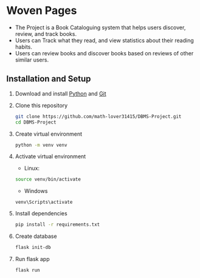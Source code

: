 # Woven Pages
- The Project is a Book Cataloguing system that helps users discover, review, and track books.
- Users can Track what they read, and view statistics about their reading habits.
- Users can review books and discover books based on reviews of other similar users.

## Installation and Setup

1. Download and install [Python](https://docs.python.org/) and [Git](https://git-scm.com/book/en/v2/Getting-Started-Installing-Git)

2. Clone this repository
    ``` bash
    git clone https://github.com/math-lover31415/DBMS-Project.git
    cd DBMS-Project
    ```

3. Create virtual environment
    ```bash
    python -m venv venv
    ```

4. Activate virtual environment
    -   Linux:
    ```bash
    source venv/bin/activate
    ```
    - Windows
    ```
    venv\Scripts\activate
    ```
5. Install dependencies
    ```bash
    pip install -r requirements.txt
    ```
6. Create database
   ```bash
   flask init-db
   ```
7. Run flask app
    ```bash
    flask run
    ```
